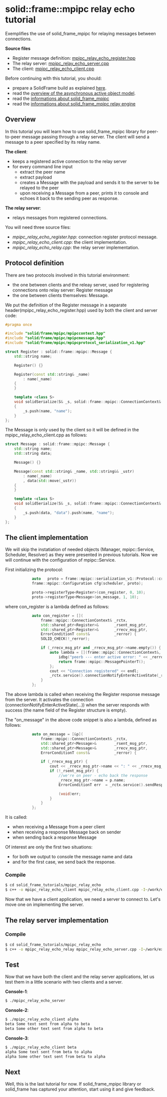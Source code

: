 # solid::frame::mpipc relay echo tutorial

Exemplifies the use of solid_frame_mpipc for relaying messages between connections.

__Source files__
 * Register message definition: [mpipc_relay_echo_register.hpp](mpipc_relay_echo_register.hpp)
 * The relay server: [mpipc_relay_echo_server.cpp](mpipc_relay_echo_server.cpp)
 * The client: [mpipc_relay_echo_client.cpp](mpipc_relay_echo_client.cpp)

Before continuing with this tutorial, you should:
 * prepare a SolidFrame build as explained [here](../../README.md#installation).
 * read the [overview of the asynchronous active object model](../../solid/frame/README.md).
 * read the [informations about solid_frame_mpipc](../../solid/frame/mpipc/README.md)
 * read the [informations about solid_frame_mpipc relay engine](../../solid/frame/mpipc/README.md#relay_engine)

## Overview

In this tutorial you will learn how to use solid_frame_mpipc library for peer-to-peer message passing through a relay server.
The client will send a message to a peer specified by its relay name. 

**The client**:
 * keeps a registered active connection to the relay server
 * for every command line input
   * extract the peer name
   * extract payload
   * creates a Message with the payload and sends it to the server to be relayed to the peer
   * upon receiving a Message from a peer, prints it to console and echoes it back to the sending peer as response.

**The relay server**:
 * relays messages from registered connections.

You will need three source files:
 * _mpipc_relay_echo_register.hpp_: connection register protocol message.
 * _mpipc_relay_echo_client.cpp_: the client implementation.
 * _mpipc_relay_echo_relay.cpp_: the relay server implementation.


## Protocol definition

There are two protocols involved in this tutorial environment:
 * the one between clients and the releay server, used for registering connections onto relay server: Register message
 * the one between clients themselves: Message.

We put the definition of the Register message in a separate header(mpipc_relay_echo_register.hpp) used by both the client and server code:
```C++
#pragma once

#include "solid/frame/mpipc/mpipccontext.hpp"
#include "solid/frame/mpipc/mpipcmessage.hpp"
#include "solid/frame/mpipc/mpipcprotocol_serialization_v1.hpp"

struct Register : solid::frame::mpipc::Message {
    std::string name;

    Register() {}

    Register(const std::string& _name)
        : name(_name)
    {
    }

    template <class S>
    void solidSerialize(S& _s, solid::frame::mpipc::ConnectionContext& _rctx)
    {
        _s.push(name, "name");
    }
};

```

The Message is only used by the client so it will be defined in the mpipc_relay_echo_client.cpp as follows:
```C++
struct Message : solid::frame::mpipc::Message {
    std::string name;
    std::string data;

    Message() {}

    Message(const std::string& _name, std::string&& _ustr)
        : name(_name)
        , data(std::move(_ustr))
    {
    }

    template <class S>
    void solidSerialize(S& _s, solid::frame::mpipc::ConnectionContext& _rctx)
    {
        _s.push(data, "data").push(name, "name");
    }
};
```

## The client implementation

We will skip the instatiation of needed objects (Manager, mpipc::Service, Scheduler, Resolver) as they were presented in previous tutorials. Now we will continue with the configuration of mpipc::Service.

First initializing the protocol:
```C++
            auto   proto = frame::mpipc::serialization_v1::Protocol::create();
            frame::mpipc::Configuration cfg(scheduler, proto);

            proto->registerType<Register>(con_register, 0, 10);
            proto->registerType<Message>(on_message, 1, 10);
```

where con_register is a lambda defined as follows:
```C++
            auto con_register = [](
                frame::mpipc::ConnectionContext& _rctx,
                std::shared_ptr<Register>&       _rsent_msg_ptr,
                std::shared_ptr<Register>&       _rrecv_msg_ptr,
                ErrorConditionT const&           _rerror) {
                SOLID_CHECK(!_rerror);

                if (_rrecv_msg_ptr and _rrecv_msg_ptr->name.empty()) {
                    auto lambda = [](frame::mpipc::ConnectionContext&, ErrorConditionT const& _rerror) {
                        idbg("peerb --- enter active error: " << _rerror.message());
                        return frame::mpipc::MessagePointerT();
                    };
                    cout << "Connection registered" << endl;
                    _rctx.service().connectionNotifyEnterActiveState(_rctx.recipientId(), lambda);
                }
            };
```

The above lambda is called when receiving the Register response message from the server. It activates the connection (connectionNotifyEnterActiveState(...)) when the server responds with success (the name field of the Register structure is empty).

The "on_message" in the above code snippet is also a lambda, defined as follows:

```C++
            auto on_message = [&p](
                frame::mpipc::ConnectionContext& _rctx,
                std::shared_ptr<Message>&        _rsent_msg_ptr,
                std::shared_ptr<Message>&        _rrecv_msg_ptr,
                ErrorConditionT const&           _rerror) {

                if (_rrecv_msg_ptr) {
                    cout << _rrecv_msg_ptr->name << ": " << _rrecv_msg_ptr->data << endl;
                    if (!_rsent_msg_ptr) {
                        //we're on peer - echo back the response
                        _rrecv_msg_ptr->name = p.name;
                        ErrorConditionT err  = _rctx.service().sendResponse(_rctx.recipientId(), std::move(_rrecv_msg_ptr));

                        (void)err;
                    }
                }
            };
```

It is called:
 * when receiving a Message from a peer client
 * when receiving a response Message back on sender
 * when sending back a response Message

Of interest are only the first two situations:
 * for both we output to console the message name and data
 * and for the first case, we send back the response.



### Compile

```bash
$ cd solid_frame_tutorials/mpipc_relay_echo
$ c++ -o mpipc_relay_echo_client mpipc_relay_echo_client.cpp -I~/work/extern/include/ -L~/work/extern/lib -lsolid_frame_mpipc -lsolid_frame_aio -lsolid_frame -lsolid_utility -lsolid_system -lpthread
```
Now that we have a client application, we need a server to connect to. Let's move one on implementing the server.

## The relay server implementation



### Compile

```bash
$ cd solid_frame_tutorials/mpipc_relay_echo
$ c++ -o mpipc_relay_echo_relay mpipc_relay_echo_server.cpp -I~/work/extern/include/ -L~/work/extern/lib -lsolid_frame_mpipc -lsolid_frame_aio -lsolid_frame -lsolid_utility -lsolid_system -lpthread
```

## Test

Now that we have both the client and the relay server applications, let us test them in a little scenario with two clients and a server.

**Console-1**:
```BASH
$ ./mpipc_relay_echo_server
```
**Console-2**:
```BASH
$ ./mpipc_relay_echo_client alpha
beta Some text sent from alpha to beta
beta Some other text sent from alpha to beta
```
**Console-3**:
```BASH
$ ./mpipc_relay_echo_client beta
alpha Some text sent from beta to alpha
alpha Some other text sent from beta to alpha
```

## Next

Well, this is the last tutorial for now.
If solid_frame_mpipc library or solid_frame has captured your attention, start using it and give feedback.

